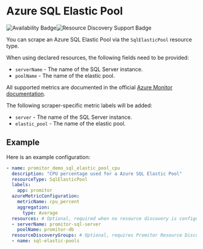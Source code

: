 # Azure SQL Elastic Pool

![Availability Badge](https://img.shields.io/badge/Available%20Starting-v2.1-green.svg)![Resource Discovery Support Badge](https://img.shields.io/badge/Support%20for%20Resource%20Discovery-Yes-green.svg)

You can scrape an Azure SQL Elastic Pool via the `SqlElasticPool` resource type.

When using declared resources, the following fields need to be provided:

- `serverName` - The name of the SQL Server instance.
- `poolName` - The name of the elastic pool.

All supported metrics are documented in the official [Azure Monitor documentation](https://docs.microsoft.com/en-us/azure/azure-monitor/platform/metrics-supported#microsoftsqlserverselasticpools).

The following scraper-specific metric labels will be added:

- `server` - The name of the SQL Server instance.
- `elastic_pool` - The name of the elastic pool.

## Example

Here is an example configuration:

```yaml
- name: promitor_demo_sql_elastic_pool_cpu
  description: "CPU percentage used for a Azure SQL Elastic Pool"
  resourceType: SqlElasticPool
  labels:
    app: promitor
  azureMetricConfiguration:
    metricName: cpu_percent
    aggregation:
      type: Average
  resources: # Optional, required when no resource discovery is configured
  - serverName: promitor-sql-server
    poolName: promitor-db
  resourceDiscoveryGroups: # Optional, requires Promitor Resource Discovery agent (https://promitor.io/concepts/how-it-works#using-resource-discovery)
  - name: sql-elastic-pools
```
